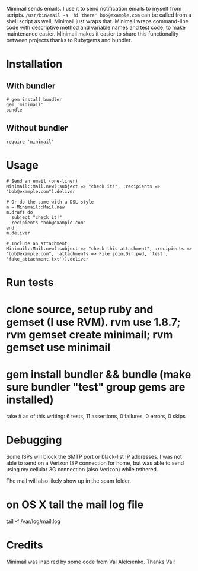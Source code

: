 Minimail sends emails. I use it to send notification emails to myself from scripts. `/usr/bin/mail -s 'hi there' bob@example.com` can be called from a shell script as well, Minimail just wraps that. Minimail wraps command-line code with descriptive method and variable names and test code, to make maintenance easier. Minimail makes it easier to share this functionality between projects thanks to Rubygems and bundler.

Installation
=========

With bundler
------------
    
    # gem install bundler
    gem 'minimail'
    bundle
    
Without bundler
---------------

    require 'minimail'

Usage
=====

    # Send an email (one-liner)
    Minimail::Mail.new(:subject => "check it!", :recipients => "bob@example.com").deliver
    
    # Or do the same with a DSL style
    m = Minimail::Mail.new
    m.draft do
      subject "check it!"
      recipients "bob@example.com"
    end
    m.deliver
    
    # Include an attachment
    Minimail::Mail.new(:subject => "check this attachment", :recipients => "bob@example.com", :attachments => File.join(Dir.pwd, 'test', 'fake_attachment.txt')).deliver

Run tests
=========
  
  # clone source, setup ruby and gemset (I use RVM). rvm use 1.8.7; rvm gemset create minimail; rvm gemset use minimail
  # gem install bundler && bundle (make sure bundler "test" group gems are installed)
  rake # as of this writing: 6 tests, 11 assertions, 0 failures, 0 errors, 0 skips

Debugging
=========
Some ISPs will block the SMTP port or black-list IP addresses. I was not able to send on a Verizon ISP connection for home,
but was able to send using my cellular 3G connection (also Verizon) while tethered.

The mail will also likely show up in the spam folder.

  # on OS X tail the mail log file
  tail -f /var/log/mail.log

Credits
=======
Minimail was inspired by some code from Val Aleksenko. Thanks Val!